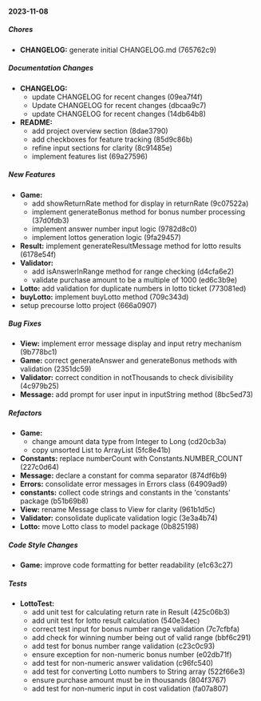 #### 2023-11-08

##### Chores

* **CHANGELOG:**  generate initial CHANGELOG.md (765762c9)

##### Documentation Changes

* **CHANGELOG:**
  *  update CHANGELOG for recent changes (09ea7f4f)
  *  Update CHANGELOG for recent changes (dbcaa9c7)
  *  update CHANGELOG for recent changes (14db64b8)
* **README:**
  *  add project overview section (8dae3790)
  *  add checkboxes for feature tracking (85d9c86b)
  *  refine input sections for clarity (8c91485e)
  *  implement features list (69a27596)

##### New Features

* **Game:**
  *  add showReturnRate method for display in returnRate (9c07522a)
  *  implement generateBonus method for bonus number processing (37d0fdb3)
  *  implement answer number input logic (9782d8c0)
  *  implement lottos generation logic (9fa29457)
* **Result:**  implement generateResultMessage method for lotto results (6178e54f)
* **Validator:**
  *  add isAnswerInRange method for range checking (d4cfa6e2)
  *  validate purchase amount to be a multiple of 1000 (ed6c3b9e)
* **Lotto:**  add validation for duplicate numbers in lotto ticket (773081ed)
* **buyLotto:**  implement buyLotto method (709c343d)
*  setup precourse lotto project (666a0907)

##### Bug Fixes

* **View:**  implement error message display and input retry mechanism (9b778bc1)
* **Game:**  correct generateAnswer and generateBonus methods with validation (2351dc59)
* **Validator:**  correct condition in notThousands to check divisibility (4c979b25)
* **Message:**  add prompt for user input in inputString method (8bc5ed73)

##### Refactors

* **Game:**
  *  change amount data type from Integer to Long (cd20cb3a)
  *  copy unsorted List to ArrayList (5fc8e41b)
* **Constants:**  replace numberCount with Constants.NUMBER_COUNT (227c0d64)
* **Message:**  declare a constant for comma separator (874df6b9)
* **Errors:**  consolidate error messages in Errors class (64909ad9)
* **constants:**  collect code strings and constants in the 'constants' package (b51b69b8)
* **View:**  rename Message class to View for clarity (961b1d5c)
* **Validator:**  consolidate duplicate validation logic (3e3a4b74)
* **Lotto:**  move Lotto class to model package (0b825198)

##### Code Style Changes

* **Game:**  improve code formatting for better readability (e1c63c27)

##### Tests

* **LottoTest:**
  *  add unit test for calculating return rate in Result (425c06b3)
  *  add unit test for lotto result calculation (540e34ec)
  *  correct test input for bonus number range validation (7c7cfbfa)
  *  add check for winning number being out of valid range (bbf6c291)
  *  add test for bonus number range validation (c23c0c93)
  *  ensure exception for non-numeric bonus number (e02db71f)
  *  add test for non-numeric answer validation (c96fc540)
  *  add test for converting Lotto numbers to String array (522f66e3)
  *  ensure purchase amount must be in thousands (804f3767)
  *  add test for non-numeric input in cost validation (fa07a807)

